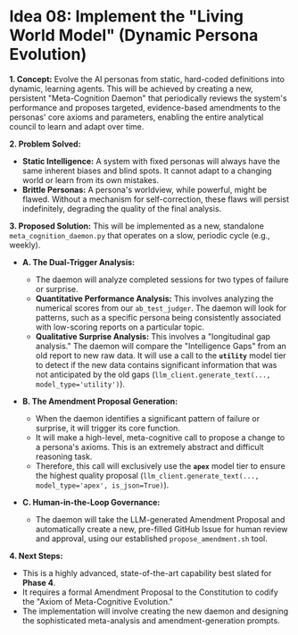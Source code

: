 # Idea 08: Implement the "Living World Model" (Dynamic Persona Evolution)

**1. Concept:**
Evolve the AI personas from static, hard-coded definitions into dynamic, learning agents. This will be achieved by creating a new, persistent "Meta-Cognition Daemon" that periodically reviews the system's performance and proposes targeted, evidence-based amendments to the personas' core axioms and parameters, enabling the entire analytical council to learn and adapt over time.

**2. Problem Solved:**

- **Static Intelligence:** A system with fixed personas will always have the same inherent biases and blind spots. It cannot adapt to a changing world or learn from its own mistakes.
- **Brittle Personas:** A persona's worldview, while powerful, might be flawed. Without a mechanism for self-correction, these flaws will persist indefinitely, degrading the quality of the final analysis.

**3. Proposed Solution:**
This will be implemented as a new, standalone `meta_cognition_daemon.py` that operates on a slow, periodic cycle (e.g., weekly).

- **A. The Dual-Trigger Analysis:**

  - The daemon will analyze completed sessions for two types of failure or surprise.
  - **Quantitative Performance Analysis:** This involves analyzing the numerical scores from our `ab_test_judger`. The daemon will look for patterns, such as a specific persona being consistently associated with low-scoring reports on a particular topic.
  - **Qualitative Surprise Analysis:** This involves a "longitudinal gap analysis." The daemon will compare the "Intelligence Gaps" from an old report to new raw data. It will use a call to the **`utility`** model tier to detect if the new data contains significant information that was not anticipated by the old gaps (`llm_client.generate_text(..., model_type='utility')`).

- **B. The Amendment Proposal Generation:**

  - When the daemon identifies a significant pattern of failure or surprise, it will trigger its core function.
  - It will make a high-level, meta-cognitive call to propose a change to a persona's axioms. This is an extremely abstract and difficult reasoning task.
  - Therefore, this call will exclusively use the **`apex`** model tier to ensure the highest quality proposal (`llm_client.generate_text(..., model_type='apex', is_json=True)`).

- **C. Human-in-the-Loop Governance:**
  - The daemon will take the LLM-generated Amendment Proposal and automatically create a new, pre-filled GitHub Issue for human review and approval, using our established `propose_amendment.sh` tool.

**4. Next Steps:**

- This is a highly advanced, state-of-the-art capability best slated for **Phase 4**.
- It requires a formal Amendment Proposal to the Constitution to codify the "Axiom of Meta-Cognitive Evolution."
- The implementation will involve creating the new daemon and designing the sophisticated meta-analysis and amendment-generation prompts.
